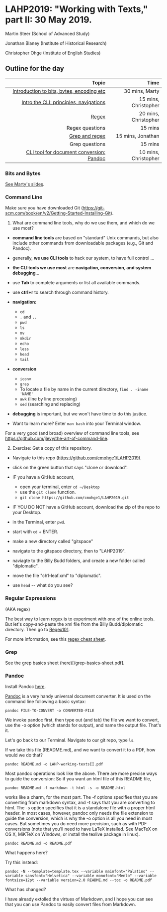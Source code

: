 # LAHP2019: "Working with Texts," part II: 30 May 2019.

Martin Steer (School of Advanced Study)

Jonathan Blaney (Institute of Historical Research)

Christopher Ohge (Institute of English Studies)

## Outline for the day 
|Topic |Time |
|--:|--:|
|[Introduction to bits, bytes, encoding etc](#Bits-and-Bytes) | 30 mins, Marty|
|[Intro the CLI: principles, navigations](#Command-Line) | 15 mins, Christopher|
|[Regex](#Regular-Expressions)| 20 mins, Christopher|
|Regex questions| 15 mins|
|[Grep and regex](#Grep) | 15 mins, Jonathan|
|Grep questions| 15 mins|
|[CLI tool for document conversion: Pandoc](#Pandoc)| 10 mins, Christopher|

### Bits and Bytes

[See Marty's slides](https://github.com/cmohge1/LAHP2019/blob/master/LAHP%202018%20Wk%204%20Working%20with%20Text.pdf).

### Command Line

Make sure you have downloaded Git (https://git-scm.com/book/en/v2/Getting-Started-Installing-Git).

1. What are command line tools, why do we use them, and which do we use most?

- **command line tools** are based on "standard" Unix commands, but also include other commands from downloadable packages (e.g., Git and Pandoc).

- generally, **we use CLI tools** to hack our system, to have full control ...

- **the CLI tools we use most** are **navigation, conversion, and system debugging**...

- use **Tab** to complete arguments or list all available commands. 

- use **ctrl+r** to search through command history.

- **navigation:**
    - `cd`
    - `.` and `..`
    - `pwd`
    - `ls`
    - `mv`
    - `mkdir`
    - `echo`
    - `less`
    - `head`
    - `tail`
    
- **conversion**
    - `iconv`
    - `grep`
    - To locate a file by name in the current directory, `find . -iname 'NAME'`
    - `awk` (line by line processing)
    - `sed` (searching and replacing)
    
- **debugging** is important, but we won't have time to do this justice.
    
- Want to learn more? Enter `man bash` into your Terminal window.

For a very good (and broad) overview of command line tools, see https://github.com/jlevy/the-art-of-command-line.


2. Exercise: Get a copy of this repository.

- Navigate to this repo (https://github.com/cmohge1/LAHP2019).

- click on the green button that says "clone or download".

- IF you have a GitHub account,
    - open your terminal, enter `cd ~/Desktop`
    - use the `git clone` function. 
    - `git clone https://github.com/cmohge1/LAHP2019.git`

- IF YOU DO NOT have a GitHub account, download the zip of the repo to your Desktop.

- in the Terminal, enter `pwd`.

- start with `cd` + ENTER.

- make a new directory called "gitspace"

- navigate to the gitspace directory, then to "LAHP2019".

- naviagte to the Billy Budd folders, and create a new folder called "diplomatic".

- move the file "ch1-leaf.xml" to "diplomatic".

- use `head` -- what do you see?

### Regular Expressions 

(AKA regex)

The best way to learn regex is to experiment with one of the online tools. But let's copy-and-paste the xml file from the Billy Budd/diplomatic directory. Then go to [Regex101](https://regex101.com/).

For more information, see this [regex cheat sheet](https://medium.com/factory-mind/regex-tutorial-a-simple-cheatsheet-by-examples-649dc1c3f285).

### Grep

See the grep basics sheet (here)[/grep-basics-sheet.pdf].

### Pandoc

Install Pandoc [here](https://pandoc.org/installing.html).

[Pandoc](https://pandoc.org/) is a very handy universal document converter. It is used on the command line following a basic syntax:

```pandoc FILE-TO-CONVERT -o CONVERTED-FILE```

We invoke pandoc first, then type out (and tab) the file we want to convert, use the -o option (which stands for output), and name the output file. That's it. 

Let's go back to our Terminal. Navigate to our git repo, type `ls`.

If we take this file (README.md), and we want to convert it to a PDF, how would we do that?

```pandoc README.md -o LAHP-working-textsII.pdf```

Most pandoc operations look like the above. There are more precise ways to guide the conversion: So if you want an html file of this README file,

```pandoc README.md -f markdown -t html -s -o README.html```

works like a charm, for the most part. The -f options specifies that you are converting from markdown syntax, and -t says that you are converting to html. The -s option specifies that it is a standalone file with a proper html header. In most cases, however, pandoc only needs the file extension to guide the conversion, which is why the -o option is all you need in most cases. But sometimes you do need more precision, such as with PDF conversions (note that you’ll need to have LaTeX installed. See MacTeX on OS X, MiKTeX on Windows, or install the texlive package in linux).

```pandoc README.md -o README.pdf```

What happens here?

Try this instead:

```pandoc -N --template=template.tex --variable mainfont="Palatino" --variable sansfont="Helvetica" --variable monofont="Menlo" --variable fontsize=12pt --variable version=2.0 README.md --toc -o README.pdf```

What has changed?

I have already extolled the virtues of Markdown, and I hope you can see that you can use Pandoc to easily convert files from Markdown.




